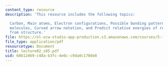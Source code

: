 ```yaml
---
content_type: resource
description: 'This resource includes the following topics:

  Carbon, Main atoms, Electron configurations, Possible bonding patterns, Representing
  molecules, Curved arrow notation, and Predict relative energies of resonance contributors
  from structure.'
file: https://ol-ocw-studio-app-production.s3.amazonaws.com/courses/5-12-organic-chemistry-i-spring-2005/60b12469c48ab3fc4e0cc9da0c170de8_lecture02_s05.pdf
file_type: application/pdf
resourcetype: Document
title: lecture02_s05.pdf
uid: 60b12469-c48a-b3fc-4e0c-c9da0c170de8
---
```


